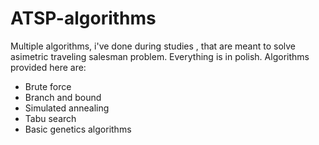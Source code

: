 # ATSP-algorithms
Multiple algorithms, i've done during studies , that are meant to solve asimetric traveling salesman problem. Everything is in polish.
Algorithms provided here are:
- Brute force
- Branch and bound
- Simulated annealing
- Tabu search
- Basic genetics algorithms
